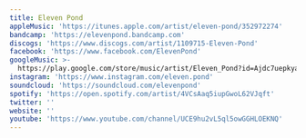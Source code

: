 ```yaml
---
title: Eleven Pond
appleMusic: 'https://itunes.apple.com/artist/eleven-pond/352972274'
bandcamp: 'https://elevenpond.bandcamp.com'
discogs: 'https://www.discogs.com/artist/1109715-Eleven-Pond'
facebook: 'https://www.facebook.com/ElevenPond'
googleMusic: >-
  https://play.google.com/store/music/artist/Eleven_Pond?id=Ajdc7uepkyakv7gtsqn3j3h5eqy
instagram: 'https://www.instagram.com/eleven.pond'
soundcloud: 'https://soundcloud.com/elevenpond'
spotify: 'https://open.spotify.com/artist/4VCsAaq5iupGwoL62VJqft'
twitter: ''
website: ''
youtube: 'https://www.youtube.com/channel/UCE9hu2vL5ql5owGGHLOEKNQ'
---
```

